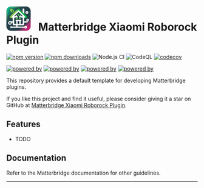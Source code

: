 # <img src="matterbridge.svg" alt="Matterbridge Logo" width="64px" height="64px">&nbsp;&nbsp;&nbsp;Matterbridge Xiaomi Roborock Plugin

[![npm version](https://img.shields.io/npm/v/matterbridge.svg)](https://www.npmjs.com/package/matterbridge-xiaomi-roborock)
[![npm downloads](https://img.shields.io/npm/dt/matterbridge.svg)](https://www.npmjs.com/package/matterbridge-xiaomi-roborock)
![Node.js CI](https://github.com/afharo/matterbridge-xiaomi-roborock/actions/workflows/build-matterbridge-plugin.yml/badge.svg)
![CodeQL](https://github.com/afharo/matterbridge-xiaomi-roborock/actions/workflows/codeql.yml/badge.svg)
[![codecov](https://codecov.io/gh/afharo/matterbridge-xiaomi-roborock/branch/main/graph/badge.svg)](https://codecov.io/gh/afharo/matterbridge-xiaomi-roborock)

[![powered by](https://img.shields.io/badge/powered%20by-matterbridge-blue)](https://www.npmjs.com/package/matterbridge)
[![powered by](https://img.shields.io/badge/powered%20by-matter--history-blue)](https://www.npmjs.com/package/matter-history)
[![powered by](https://img.shields.io/badge/powered%20by-node--ansi--logger-blue)](https://www.npmjs.com/package/node-ansi-logger)
[![powered by](https://img.shields.io/badge/powered%20by-node--persist--manager-blue)](https://www.npmjs.com/package/node-persist-manager)

This repository provides a default template for developing Matterbridge plugins.

If you like this project and find it useful, please consider giving it a star on GitHub at [Matterbridge Xiaomi Roborock Plugin](https://github.com/afharo/matterbridge-xiaomi-roborock).

## Features

- TODO

## Documentation

Refer to the Matterbridge documentation for other guidelines.

---
